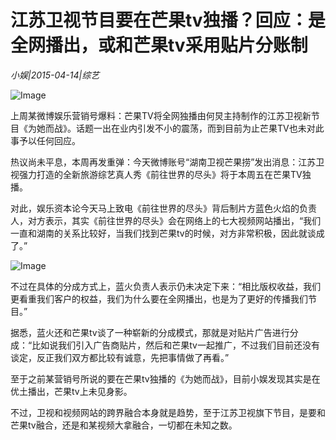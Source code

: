 # 江苏卫视节目要在芒果tv独播？回应：是全网播出，或和芒果tv采用贴片分账制

*小娱|2015-04-14|综艺*

![Image](http://si1.go2yd.com/get-image/0LShYkF39dI)

上周某微博娱乐营销号爆料：芒果TV将全网独播由何炅主持制作的江苏卫视新节目《为她而战》。话题一出在业内引发不小的震荡，而到目前为止芒果TV也未对此事予以任何回应。

热议尚未平息，本周再发重弹：今天微博账号“湖南卫视芒果捞”发出消息：江苏卫视强力打造的全新旅游综艺真人秀《前往世界的尽头》将于本周五在芒果TV独播。

对此，娱乐资本论今天马上致电《前往世界的尽头》背后制片方蓝色火焰的负责人，对方表示，其实《前往世界的尽头》会在网络上的七大视频网站播出，“我们一直和湖南的关系比较好，当我们找到芒果tv的时候，对方非常积极，因此就谈成了。”

![Image](http://si1.go2yd.com/get-image/0LShYlVgbpI)

不过在具体的分成方式上，蓝火负责人表示仍未决定下来：“相比版权收益，我们更看重我们客户的权益，我们为什么要在全网播出，也是为了更好的传播我们节目。”

据悉，蓝火还和芒果tv谈了一种崭新的分成模式，那就是对贴片广告进行分成：“比如说我们引入广告商贴片，然后和芒果tv一起推广，不过我们目前还没有谈定，反正我们双方都比较有诚意，先把事情做了再看。”

至于之前某营销号所说的要在芒果tv独播的《为她而战》，目前小娱发现其实是在优土播出，芒果tv上未见身影。

不过，卫视和视频网站的跨界融合本身就是趋势，至于江苏卫视旗下节目，是要和芒果tv融合，还是和某视频大拿融合，一切都在未知之数。


